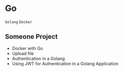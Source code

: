 # Go
`Golang` `Docker` 

## Someone Project
- Docker with Go
- Upload file
- Authentication in a Golang
- Using JWT for Authentication in a Golang Application
